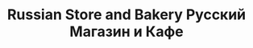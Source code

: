 ---
title: "Russian Store and Bakery Русский Магазин и Кафе"
url: /boiling-springs/russian-store-and-bakery-russkii-magazin-i-kafe/
shop: supermarket
---